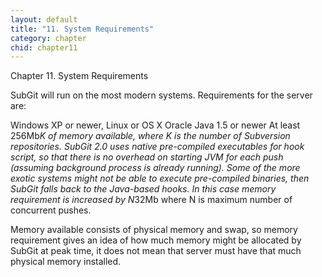 ```yaml
---
layout: default
title: "11. System Requirements"
category: chapter
chid: chapter11
---
```

Chapter 11. System Requirements

SubGit will run on the most modern systems. Requirements for the server are:

Windows XP or newer, Linux or OS X
Oracle Java 1.5 or newer
At least 256Mb*K of memory available, where K is the number of Subversion repositories.
SubGit 2.0 uses native pre-compiled executables for hook script, so that there is no overhead on starting JVM for each push (assuming background process is already running). Some of the more exotic systems might not be able to execute pre-compiled binaries, then SubGit falls back to the Java-based hooks. In this case memory requirement is increased by N*32Mb where N is maximum number of concurrent pushes.

Memory available consists of physical memory and swap, so memory requirement gives an idea of how much memory might be allocated by SubGit at peak time, it does not mean that server must have that much physical memory installed.